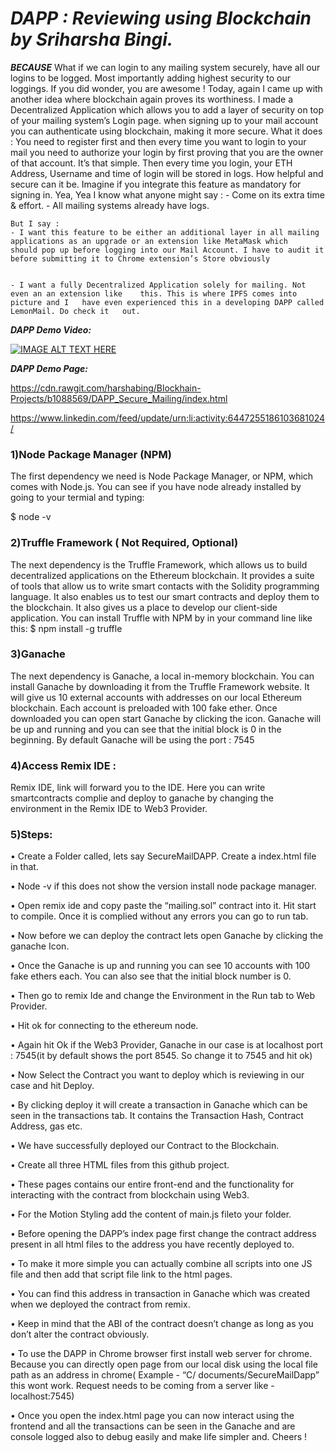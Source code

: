 
# _**DAPP : Reviewing using Blockchain by Sriharsha Bingi.**_
**_BECAUSE_**  What if we can login to any mailing system securely, have all our logins to be logged. Most importantly adding highest security to our loggings. If you did wonder, you are awesome !  Today, again I came up with another idea where blockchain again proves its worthiness. I made a Decentralized Application which allows you to add a layer of security on top of your mailing system’s Login page. when signing up to your mail account you can authenticate using blockchain, making it more secure. What it does : You need to register first and then every time you want to login to your mail you need to authorize your login by first proving that you are the owner of that account. It’s that simple. Then every time you login, your ETH Address, Username and time of login will be stored in logs. How helpful and secure can it be. Imagine if you integrate this feature as mandatory for signing in.  Yea, Yea I know what anyone might say :
                                 - Come on its extra time & effort.
                                 - All mailing systems already have logs.
	
		
    But I say : 
	- I want this feature to be either an additional layer in all mailing 		applications as an upgrade or an extension like MetaMask which 		should pop up before logging into our Mail Account. I have to audit it 	before submitting it to Chrome extension’s Store obviously


	- I want a fully Decentralized Application solely for mailing. Not even an an extension like 	this. This is where IPFS comes into picture and I 	have even experienced this in a developing DAPP called LemonMail. Do check it 	out.

_**DAPP Demo Video:**_


[![IMAGE ALT TEXT HERE](https://img.youtube.com/vi/0PbLhBwy3Sw/0.jpg)](https://www.youtube.com/watch?v=0PbLhBwy3Sw)



_**DAPP Demo Page:**_


  https://cdn.rawgit.com/harshabing/Blockhain-Projects/b1088569/DAPP_Secure_Mailing/index.html



https://www.linkedin.com/feed/update/urn:li:activity:6447255186103681024/


###  1)Node Package Manager (NPM)

The first dependency we need is Node Package Manager, or NPM, which comes
with Node.js. You can see if you have node already installed by going to your
termial and typing:

$ node -v

### 2)Truffle Framework ( Not Required, Optional)
The next dependency is the Truffle Framework, which allows us to build
decentralized applications on the Ethereum blockchain. It provides a suite of tools
that allow us to write smart contacts with the Solidity programming language. It
also enables us to test our smart contracts and deploy them to the blockchain. It
also gives us a place to develop our client-side application.
You can install Truffle with NPM by in your command line like this:
$ npm install -g truffle

### 3)Ganache

The next dependency is Ganache, a local in-memory blockchain. You can install Ganache by downloading it from the Truffle Framework website. It will give us 10 external accounts with addresses on our local Ethereum blockchain. Each account is preloaded with 100 fake ether. Once downloaded you can open start Ganache by clicking the icon. Ganache will be up and running and you can see that the initial block is 0 in the beginning. By default Ganache will be using the port : 7545

### 4)Access Remix IDE :

Remix IDE, link will forward you to the IDE. Here you can write smartcontracts
complie and deploy to ganache by changing the environment in the Remix IDE to Web3 Provider.

###   5)Steps:

• Create a Folder called, lets say SecureMailDAPP. Create a index.html file in that.

• Node -v if this does not show the version install node package manager.

• Open remix ide and copy paste the “mailing.sol” contract into it. Hit start to
compile. Once it is complied without any errors you can go to run tab.

• Now before we can deploy the contract lets open Ganache by clicking the ganache Icon.

• Once the Ganache is up and running you can see 10 accounts with 100 fake ethers each. You can also see that the initial block number is 0.

• Then go to remix Ide and change the Environment in the Run tab to Web Provider.

• Hit ok for connecting to the ethereum node.

• Again hit Ok if the Web3 Provider, Ganache in our case is at localhost port : 7545(it by default shows the port 8545. So change it to 7545 and hit ok)

• Now Select the Contract you want to deploy which is reviewing in our case and hit Deploy.

• By clicking deploy it will create a transaction in Ganache which can be seen in the transactions tab. It contains the Transaction Hash, Contract Address, gas etc.

• We have successfully deployed our Contract to the Blockchain.

• Create all three HTML files from this github project.

• These pages contains our entire front-end and the functionality for interacting with the contract from blockchain using Web3.

• For the Motion Styling add the content of main.js fileto your folder.

• Before opening the DAPP’s index page first change the contract address present in all html files to the address you have recently deployed to.

• To make it more simple you can actually combine all scripts into one JS file and then add that script file link to the html pages.

• You can find this address in transaction in Ganache which was created when we deployed the contract from remix.

• Keep in mind that the ABI of the contract doesn’t change as long as you don’t alter the contract obviously.

• To use the DAPP in Chrome browser first install web server for chrome. Because you can directly open page from our local disk using the local file path as an address in chrome( Example - “C/ documents/SecureMailDapp” this wont work. Request needs to be coming from a server like - localhost:7545)

• Once you open the index.html page you can now interact using the frontend and all the transactions can be seen in the Ganache and are console logged also to debug easily and make life simpler and.
Cheers !

